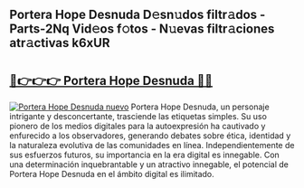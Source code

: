 ## Portera Hope Desnuda D𝚎sn𝚞dos filtr𝚊dos - Parts-2Nq Vid𝚎os f𝚘tos - N𝚞evas filtr𝚊ciones atr𝚊ctivas k6xUR

# <h2><a href="http://mb80r8.tromn.icu/?c=Portera+Hope+Desnuda">🔗👉👉👉 Portera Hope Desnuda 🔗🔗</a></h2>

[![Portera Hope Desnuda nuevo](https://i.imgur.com/pEAQMta.gif)](http://mb80r8.tromn.icu/?c=Portera+Hope+Desnuda)
Portera Hope Desnuda, un personaje intrigante y desconcertante, trasciende las etiquetas simples. Su uso pionero de los medios digitales para la autoexpresión ha cautivado y enfurecido a los observadores, generando debates sobre ética, identidad y la naturaleza evolutiva de las comunidades en línea. Independientemente de sus esfuerzos futuros, su importancia en la era digital es innegable. Con una determinación inquebrantable y un atractivo innegable, el potencial de Portera Hope Desnuda en el ámbito digital es ilimitado.
